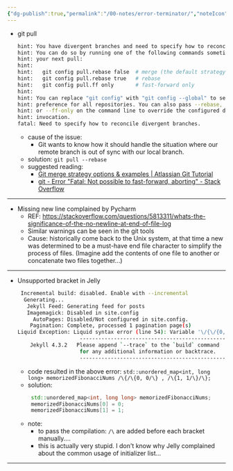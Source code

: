 ```yaml
---
{"dg-publish":true,"permalink":"/00-notes/error-terminator/","noteIcon":"","created":"2024-01-26T23:38:05.074+01:00","updated":"2024-01-26T23:48:49.553+01:00"}
---
```


- git pull

    ```bash
    hint: You have divergent branches and need to specify how to reconcile them.
    hint: You can do so by running one of the following commands sometime before
    hint: your next pull:
    hint: 
    hint:   git config pull.rebase false  # merge (the default strategy)
    hint:   git config pull.rebase true   # rebase
    hint:   git config pull.ff only       # fast-forward only
    hint: 
    hint: You can replace "git config" with "git config --global" to set a default
    hint: preference for all repositories. You can also pass --rebase, --no-rebase,
    hint: or --ff-only on the command line to override the configured default per
    hint: invocation.
    fatal: Need to specify how to reconcile divergent branches.
    ```
    - cause of the issue: 
        - Git wants to know how it should handle the situation where our remote branch is out of sync with our
        local branch.
    - solution: `git pull --rebase`
    - suggested reading: 
        - [Git merge strategy options & examples | Atlassian Git Tutorial](https://www.atlassian.com/gittutorials/using-branches/merge-strategy)
        - [git - Error "Fatal: Not possible to fast-forward, aborting" - Stack Overflow](https://stackoverflowcom/questions/13106179/error-fatal-not-possible-to-fast-forward-aborting)

------------------------------------------------------------------------------------------------------------
- Missing new line complained by Pycharm
    - REF: https://stackoverflow.com/questions/5813311/whats-the-significance-of-the-no-newline-at-end-of-file-log
    - Similar warnings can be seen in the git tools
    - Cause: historically come back to the Unix system, at that time a new was determined to be a must-have end file character to simplify the process of files. (Imagine add the contents of one file to another or concatenate two files together...)

------------------------------------------------------------------------------------------------------------
- Unsupported bracket in Jelly
    ```bash
     Incremental build: disabled. Enable with --incremental
      Generating... 
       Jekyll Feed: Generating feed for posts
       Imagemagick: Disabled in site.config
         AutoPages: Disabled/Not configured in site.config.
        Pagination: Complete, processed 1 pagination page(s)
    Liquid Exception: Liquid syntax error (line 54): Variable '\/{\/{0, 0\/}' was not properly terminated with regexp: /\}\}/ in /home/runner/work/liquidhiter.github.io/liquidhiter.github.io/_posts/2023-06-24-coursera-algorithm-specialization-week2.md
                        ------------------------------------------------
        Jekyll 4.3.2   Please append `--trace` to the `build` command 
                        for any additional information or backtrace. 
                        ------------------------------------------------
    ```
    - code resulted in the above error: `std::unordered_map<int, long long> memorizedFibonacciNums /\{/\{0, 0/\} , /\{1, 1/\}/\};`
    - solution:
        ```c++
         std::unordered_map<int, long long> memorizedFibonacciNums;
         memorizedFibonacciNums[0] = 0;
         memorizedFibonacciNums[1] = 1;
        ```
    - note:
        - to pass the compilation: `/\` are added before each bracket manually.... 
        - this is actually very stupid. I don't know why Jelly complained about the common usage of initializer list...

------------------------------------------------------------------------------------------------------------